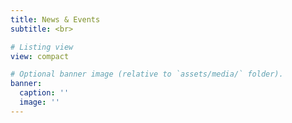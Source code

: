 ```yaml
---
title: News & Events
subtitle: <br>

# Listing view
view: compact

# Optional banner image (relative to `assets/media/` folder).
banner:
  caption: ''
  image: ''
---
```

